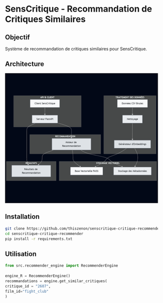 # SensCritique - Recommandation de Critiques Similaires

## Objectif 
Système de recommandation de critiques similaires pour SensCritique. 

## Architecture 
![System Design](docs/architecture.png)

## Installation 
```bash
git clone https://github.com/thiszenon/senscritique-critique-recommender
cd senscritique-critique-recommender
pip install -r requirements.txt
```
## Utilisation
```python
from src.recommender_engine import RecommenderEngine

engine_R = RecommenderEngine()
recommandations = engine.get_similar_critiques(
critique_id = "2607",
film_id="fight_club"
) 
```
